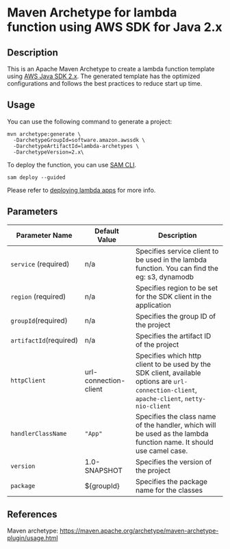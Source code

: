 # Maven Archetype for lambda function using AWS SDK for Java 2.x

## Description
This is an Apache Maven Archetype to create a lambda function template using [AWS Java SDK 2.x][aws-java-sdk-v2]. The generated template
has the optimized configurations and follows the best practices to reduce start up time.

## Usage

You can use the following command to generate a project:

```
mvn archetype:generate \
  -DarchetypeGroupId=software.amazon.awssdk \
  -DarchetypeArtifactId=lambda-archetypes \
  -DarchetypeVersion=2.x\
```

To deploy the function, you can use [SAM CLI][sam-cli].

```
sam deploy --guided
```
Please refer to [deploying lambda apps][deploying-lambda-apps] for more info.

## Parameters
      
Parameter Name | Default Value | Description
---|---|---
`service` (required) | n/a | Specifies service client to be used in the lambda function. You can find the  eg: s3, dynamodb
`region` (required) | n/a | Specifies region to be set for the SDK client in the application
`groupId`(required) | n/a | Specifies the group ID of the project
`artifactId`(required) | n/a | Specifies the artifact ID of the project
`httpClient` | url-connection-client | Specifies which http client to be used by the SDK client, available options are `url-connection-client`, `apache-client`, `netty-nio-client`
`handlerClassName` | `"App"`| Specifies the class name of the handler, which will be used as the lambda function name. It should use camel case.
`version` | 1.0-SNAPSHOT | Specifies the version of the project
`package` | ${groupId} | Specifies the package name for the classes


[aws-java-sdk-v2]: https://github.com/aws/aws-sdk-java-v2
[deploying-lambda-apps]: https://docs.aws.amazon.com/lambda/latest/dg/deploying-lambda-apps.html
[sam-cli]:https://docs.aws.amazon.com/serverless-application-model/latest/developerguide/serverless-getting-started.html

## References
Maven archetype: https://maven.apache.org/archetype/maven-archetype-plugin/usage.html